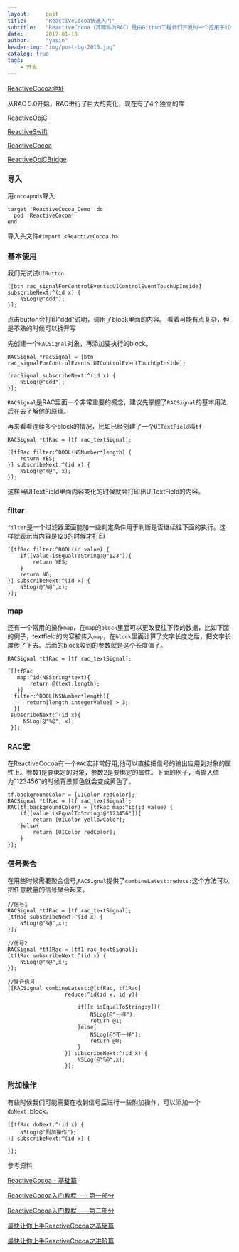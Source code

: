 ```yaml
---
layout:     post
title:      "ReactiveCocoa快速入门"
subtitle:   "ReactiveCocoa（其简称为RAC）是由Github工程师们开发的一个应用于iOS和OS X开发的函数响应式编程新框架。ReactiveCocoa为开发者带来了函数式编程和响应式编程的思想。"
date:       2017-01-18
author:     "yasin"
header-img: "img/post-bg-2015.jpg"
catalog: true
tags:
    - 开发
---
```


[ReactiveCocoa地址](https://github.com/ReactiveCocoa/ReactiveCocoa)

从RAC 5.0开始，RAC进行了巨大的变化，现在有了4个独立的库

[ReactiveObjC](https://github.com/ReactiveCocoa/ReactiveObjC)

[ReactiveSwift](https://github.com/ReactiveCocoa/ReactiveSwift) 

[ReactiveCocoa](https://github.com/ReactiveCocoa/ReactiveCocoa) 

[ReactiveObjCBridge](https://github.com/ReactiveCocoa/ReactiveObjCBridge) 

### 导入

用`cocoapods`导入

```
target 'ReactiveCocoa_Demo' do
  pod 'ReactiveCocoa'
end
```

导入头文件`#import <ReactiveCocoa.h>`

### 基本使用
我们先试试`UIButton`

```
[[btn rac_signalForControlEvents:UIControlEventTouchUpInside] subscribeNext:^(id x) {
	NSLog(@"ddd");
}];
```
点击button会打印"ddd"说明，调用了block里面的内容。
看着可能有点复杂，但是不熟的时候可以拆开写

先创建一个`RACSignal`对象，再添加要执行的block。
```
RACSignal *racSignal = [btn rac_signalForControlEvents:UIControlEventTouchUpInside];

[racSignal subscribeNext:^(id x) {
    NSLog(@"ddd");
}];
```
`RACSignal`是RAC里面一个非常重要的概念，建议先掌握了`RACSignal`的基本用法后在去了解他的原理。

再来看看连续多个block的情况，比如已经创建了一个`UITextField`叫`tf`

```
RACSignal *tfRac = [tf rac_textSignal];

[[tfRac filter:^BOOL(NSNumber*length) {
    return YES;
}] subscribeNext:^(id x) {
    NSLog(@"%@", x);
}];

```

这样当UITextField里面内容变化的时候就会打印出UITextField的内容。

### filter

`filter`是一个过滤器里面能加一些判定条件用于判断是否继续往下面的执行。这样就表示当内容是123的时候才打印

```
[[tfRac filter:^BOOL(id value) {
    if([value isEqualToString:@"123"]){
        return YES;
    }
    return NO;
}] subscribeNext:^(id x) {
    NSLog(@"%@",x);
}];
```

### map

还有一个常用的操作`map`，在`map`的`block`里面可以更改要往下传的数据，比如下面的例子，textfield的内容被传入`map`，在`block`里面计算了文字长度之后，把文字长度传了下去。后面的block收到的参数就是这个长度值了。

```
RACSignal *tfRac = [tf rac_textSignal];

[[[tfRac
   map:^id(NSString*text){
       return @(text.length);
   }]
  filter:^BOOL(NSNumber*length){
      return[length integerValue] > 3;
  }]
 subscribeNext:^(id x){
     NSLog(@"%@", x);
 }];
```

### RAC宏
在ReactiveCocoa有一个`RAC`宏非常好用,他可以直接把信号的输出应用到对象的属性上。参数1是要绑定的对象，参数2是要绑定的属性。下面的例子，当输入值为"123456"的时候背景颜色就会变成黄色了。

```
tf.backgroundColor = [UIColor redColor];
RACSignal *tfRac = [tf rac_textSignal];
RAC(tf,backgroundColor) = [tfRac map:^id(id value) {
    if([value isEqualToString:@"123456"]){
        return [UIColor yellowColor];
    }else{
        return [UIColor redColor];
    }
}];
```

### 信号聚合
在用些时候需要聚合信号,`RACSignal`提供了`combineLatest:reduce:`这个方法可以把任意数量的信号聚合起来。

```
//信号1
RACSignal *tfRac = [tf rac_textSignal];
[tfRac subscribeNext:^(id x) {
    NSLog(@"%@",x);
}];

//信号2
RACSignal *tf1Rac = [tf1 rac_textSignal];
[tf1Rac subscribeNext:^(id x) {
    NSLog(@"%@",x);
}];

//聚合信号
[[RACSignal combineLatest:@[tfRac, tf1Rac]
                  reduce:^id(id x, id y){

                      if([x isEqualToString:y]){
                          NSLog(@"一样");
                          return @1;
                      }else{
                          NSLog(@"不一样");
                          return @0;
                      }
                  }] subscribeNext:^(id x) {
                      NSLog(@"%@",x);
                  }];
```

### 附加操作
有些时候我们可能需要在收到信号后进行一些附加操作，可以添加一个`doNext:`block。
```	
[[tfRac doNext:^(id x) {
    NSLog(@"附加操作");
}] subscribeNext:^(id x) {

}];
```

参考资料

[ReactiveCocoa - 基础篇](http://www.cnblogs.com/tangchangjiang/p/5598079.html)

[ReactiveCocoa入门教程——第一部分](http://benbeng.leanote.com/post/ReactiveCocoaTutorial-part1)

[ReactiveCocoa入门教程——第二部分](http://benbeng.leanote.com/post/ReactiveCocoaTutorial-part2)

[最快让你上手ReactiveCocoa之基础篇](http://www.jianshu.com/p/87ef6720a096)

[最快让你上手ReactiveCocoa之进阶篇](http://www.jianshu.com/p/e10e5ca413b7)


